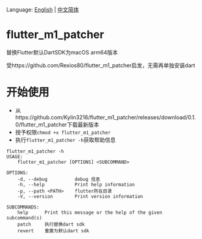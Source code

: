 Language: [English](README.md) | [中文简体](README-ZH.md)

# flutter_m1_patcher
替换Flutter默认DartSDK为macOS arm64版本

受https://github.com/Rexios80/flutter_m1_patcher启发，无需再单独安装dart

# 开始使用

- 从https://github.com/Kylin3216/flutter_m1_patcher/releases/download/0.1.0/flutter_m1_patcher下载最新版本
- 授予权限```chmod +x flutter_m1_patcher```
- 执行```flutter_m1_patcher -h```获取帮助信息

```
flutter_m1_patcher -h
USAGE:
    flutter_m1_patcher [OPTIONS] <SUBCOMMAND>

OPTIONS:
    -d, --debug          debug 信息
    -h, --help           Print help information
    -p, --path <PATH>    flutter所在目录
    -V, --version        Print version information

SUBCOMMANDS:
    help      Print this message or the help of the given subcommand(s)
    patch     执行替换dart sdk
    revert    重置为默认dart sdk
```
